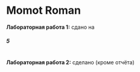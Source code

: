 # Momot Roman
<strong>Лабораторная работа 1:</strong> сдано на <strong><h5>5</h5></strong><br>
<strong>Лабораторная работа 2:</strong> сделано (кроме отчёта)
